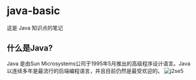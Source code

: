 # java-basic
这是 Java 知识点的笔记

## 什么是Java?
Java 是由Sun Microsystems公司于1995年5月推出的高级程序设计语言。Java 以连续多年是最流行的后端编程语言，并且目前仍然是最受欢迎的。
![j2se5](./images/jese5.gif)   


